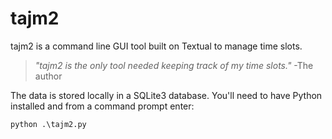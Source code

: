 # tajm2

tajm2 is a command line GUI tool built on Textual to manage time slots.

> _"tajm2 is the only tool needed keeping track of my time slots."_ -The author

The data is stored locally in a SQLite3 database. You'll need to have Python installed and from a command prompt enter:

```
python .\tajm2.py
```